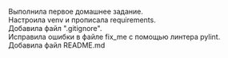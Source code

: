 Выполнила первое домашнее задание.  
Настроила venv и прописала requirements.  
Добавила файл ".gitignore".  
Исправила ошибки в файле fix_me с помощью линтера pylint.  
Добавила файл README.md